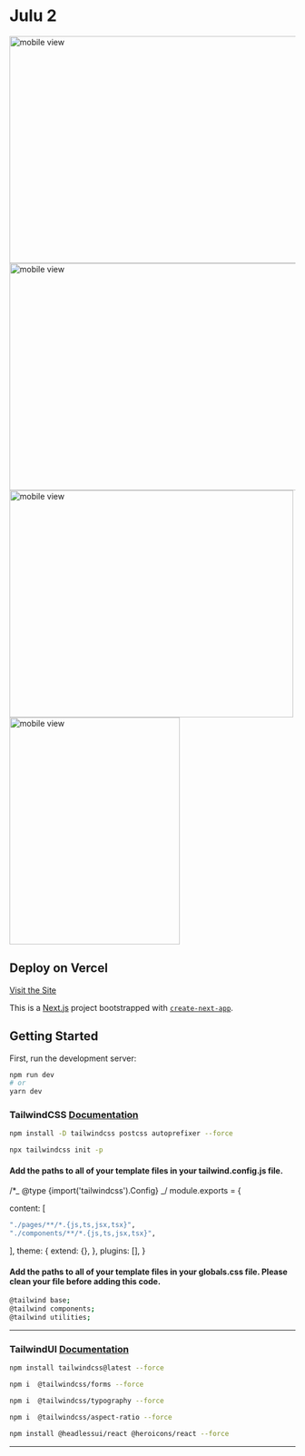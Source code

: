 # Julu 2

<img src="https://res.cloudinary.com/programandoconmei/image/upload/v1663572189/Screen_Shot_2022-09-19_at_3.20.50_AM_btejni.png" alt="mobile view" style="width:800px; height:400px;" />

<img src="https://res.cloudinary.com/programandoconmei/image/upload/v1663572206/Screen_Shot_2022-09-19_at_3.20.11_AM_b5pvc8.png" alt="mobile view" style="width:600px; height:400px;" />

<img src="https://res.cloudinary.com/programandoconmei/image/upload/v1663572213/Screen_Shot_2022-09-19_at_3.18.57_AM_q0b6hf.png" alt="mobile view" style="width:500px; height:400px;" />

<img src="https://res.cloudinary.com/programandoconmei/image/upload/v1663572226/Screen_Shot_2022-09-19_at_3.18.12_AM_iyhfzy.png" alt="mobile view" style="width:300px; height:400px;" />


## Deploy on Vercel
[Visit the Site](https://julu2.vercel.app/)

This is a [Next.js](https://nextjs.org/) project bootstrapped with [`create-next-app`](https://github.com/vercel/next.js/tree/canary/packages/create-next-app).

## Getting Started

First, run the development server:

```bash
npm run dev
# or
yarn dev
```

### TailwindCSS   [Documentation](https://tailwindcss.com/docs/guides/nextjs)

```bash
npm install -D tailwindcss postcss autoprefixer --force
```

```bash
npx tailwindcss init -p
```

#### Add the paths to all of your template files in your tailwind.config.js file.

/\*_ @type {import('tailwindcss').Config} _/
module.exports = {

content: [

```bash
"./pages/**/*.{js,ts,jsx,tsx}",
"./components/**/*.{js,ts,jsx,tsx}",
```

],
theme: {
extend: {},
},
plugins: [],
}

#### Add the paths to all of your template files in your globals.css file. Please clean your file before adding this code.

```bash
@tailwind base;
@tailwind components;
@tailwind utilities;
```

<hr/>

### TailwindUI [Documentation](https://tailwindui.com/documentation)

```bash
npm install tailwindcss@latest --force
```

```bash
npm i  @tailwindcss/forms --force
```

```bash
npm i  @tailwindcss/typography --force
```

```bash
npm i  @tailwindcss/aspect-ratio --force
```

```bash
npm install @headlessui/react @heroicons/react --force
```

<hr/>




